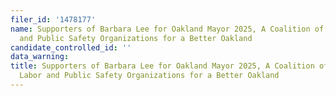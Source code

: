 ```yaml
---
filer_id: '1478177'
name: Supporters of Barbara Lee for Oakland Mayor 2025, A Coalition of Business, Labor
  and Public Safety Organizations for a Better Oakland
candidate_controlled_id: ''
data_warning: 
title: Supporters of Barbara Lee for Oakland Mayor 2025, A Coalition of Business,
  Labor and Public Safety Organizations for a Better Oakland
---
```

